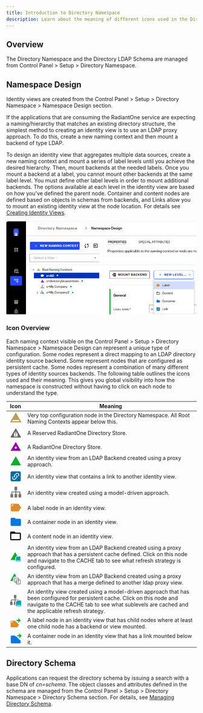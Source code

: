 ```yaml
---
title: Introduction to Directory Namespace
description: Learn about the meaning of different icons used in the Directory Namespace. 
---
```


## Overview
The Directory Namespace and the Directory LDAP Schema are managed from Control Panel > Setup > Directory Namespace.

## Namespace Design
Identity views are created from the Control Panel > Setup > Directory Namespace > Namespace Design section. 

If the applications that are consuming the RadiantOne service are expecting a naming/hierarchy that matches an existing directory structure, the simplest method to creating an identity view is to use an LDAP proxy approach. To do this, create a new naming context and then mount a backend of type LDAP. 

To design an identity view that aggregates multiple data sources, create a new naming context and mount a series of label levels until you achieve the desired hierarchy. Then, mount backends at the needed labels. Once you mount a backend at a label, you cannot mount other backends at the same label level. You must define other label levels in order to mount additional backends. The options available at each level in the identity view are based on how you've defined the parent node. Container and content nodes are defined based on objects in schemas from backends, and Links allow you to mount an existing identity view at the node location. For details see [Creating Identity Views](identity-views/intro-view-design).

![Directory Namespace Mounting Options](./Media/dir-namespace-mounting.jpg)

### Icon Overview

Each naming context visible on the Control Panel > Setup > Directory Namespace > Namespace Design can represent a unique type of configuration. Some nodes represent a direct mapping to an LDAP directory identity source backend. Some represent nodes that are configured as persistent cache. Some nodes represent a combination of many different types of identity sources backends. The following table outlines the icons used and their meaning. This gives you global visibility into how the namespace is constructed without having to click on each node to understand the type.

Icon	| Meaning
-|-
![All Root Naming Contexts](Media/root-naming-context.jpg)	| Very top configuration node in the Directory Namespace. All Root Naming Contexts appear below this.
![Reserved RadiantOne Directory Store](Media/reserved-r1-directory.jpg)	| A Reserved RadiantOne Directory Store.
![RadiantOne Directory Store](Media/r1-directory-store.jpg)	| A RadiantOne Directory Store.
![LDAP Proxy View](Media/ldap-backend-proxy.jpg)	| An identity view from an LDAP Backend created using a proxy approach.
![Link](Media/link.jpg)	| An identity view that contains a link to another identity view.
![Model Driven View](Media/virtual-tree.jpg) | An identity view created using a model-driven approach.
![Label Node](Media/label.jpg) | A label node in an identity view.
![Container Node](Media/container.jpg) | A container node in an identity view.
![Content Node](Media/content.jpg) | A content node in an identity view.
![Cached LDAP Proxy View](Media/cache-proxy.jpg) | An identity view from an LDAP Backend created using a proxy approach that has a persistent cache defined. Click on this node and navigate to the CACHE tab to see what refresh strategy is configured.
![Merged LDAP Proxy View](Media/ldap-backend-merged.jpg) | An identity view from an LDAP Backend created using a proxy approach that has a merge defined to another ldap proxy view.
![Cached Virtual Tree](Media/cache-virtualtree.jpg) | An identity view created using a model-driven approach that has been configured for persistent cache. Click on this node and navigate to the CACHE tab to see what sublevels are cached and the applicable refresh strategy.
![Label with Link Below](Media/label-with-link.jpg) | A label node in an identity view that has child nodes where at least one child node has a backend or view mounted.
![Container with Link Below](Media/container-link.jpg) | A container node in an identity view that has a link mounted below it.

## Directory Schema
Applications can request the directory schema by issuing a search with a base DN of *cn=schema*. The object classes and attributes defined in the schema are managed from the Control Panel > Setup > Directory Namespace > Directory Schema section. 
For details, see [Managing Directory Schema](../directory-stores/managing-directory-schema).
